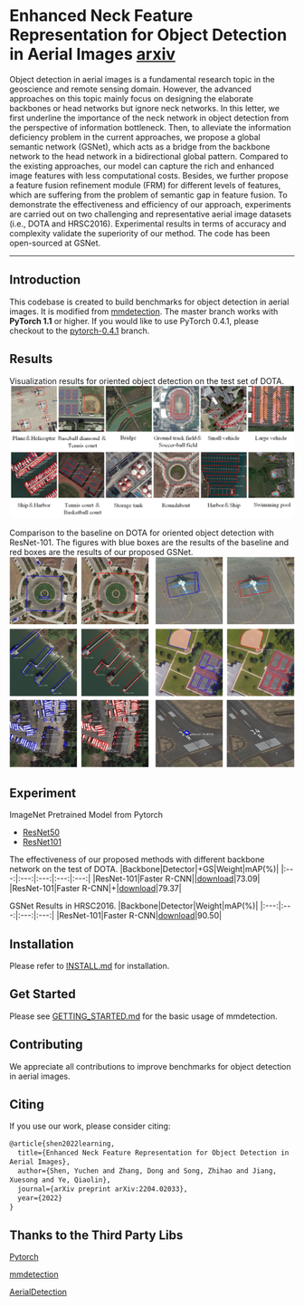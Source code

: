 
# Enhanced Neck Feature Representation for Object Detection in Aerial Images [arxiv](https://arxiv.org/abs/2204.02033)

Object detection in aerial images is a fundamental research topic in the geoscience and remote sensing domain. However, the advanced approaches on this topic mainly focus on designing the elaborate backbones or head networks but ignore neck networks. In this letter, we first underline the importance of the neck network in object detection from the perspective of information bottleneck. Then, to alleviate the information deficiency problem in the current approaches, we propose a global semantic
network (GSNet), which acts as a bridge from the backbone network to the head network in a bidirectional global pattern. Compared to the existing approaches, our model can capture the rich and enhanced image features with less computational costs. Besides, we further propose a feature fusion refinement module (FRM) for different levels of features, which are suffering from the problem of semantic gap in feature fusion. To demonstrate the effectiveness and efficiency of our approach, experiments are carried out on two challenging and representative aerial image datasets (i.e., DOTA and HRSC2016). Experimental results in terms of accuracy and complexity validate the superiority of our method. The code has been open-sourced at GSNet.

****

## Introduction
This codebase is created to build benchmarks for object detection in aerial images.
It is modified from [mmdetection](https://github.com/open-mmlab/mmdetection).
The master branch works with **PyTorch 1.1** or higher. If you would like to use PyTorch 0.4.1,
please checkout to the [pytorch-0.4.1](https://github.com/open-mmlab/mmdetection/tree/pytorch-0.4.1) branch.

## Results
Visualization results for oriented object detection on the test set of DOTA.
![Different class results](/show/fig4.png)

 Comparison to the baseline on DOTA for oriented object detection with ResNet-101. The figures with blue boxes are the results of the baseline and red boxes are the results of our proposed GSNet.
![Baseline and GSNet results](/show/fig3.png)

## Experiment

ImageNet Pretrained Model from Pytorch
- [ResNet50](https://drive.google.com/file/d/1mQ9S0FzFpPHnocktH0DGVysufGt4tH0M/view?usp=sharing)
- [ResNet101](https://drive.google.com/file/d/1qlVf58T0fY4dddKst5i7-CL3DXhBi3Mp/view?usp=sharing)

The effectiveness of our proposed methods with different backbone network on the test of DOTA.
|Backbone|Detector|+GS|Weight|mAP(%)|
|:---:|:---:|:---:|:---:|:---:|
|ResNet-101|Faster R-CNN||[download](https://github.com/ssyc123/GSNet/releases/download/v1.0/FastRCNN_DOTA_Baseline.pth)|73.09|
|ResNet-101|Faster R-CNN|+|[download](https://github.com/ssyc123/GSNet/releases/download/v1.0/FastRCNN_DOTA_GSNet.pth)|79.37|


GSNet Results in HRSC2016.
|Backbone|Detector|Weight|mAP(%)|
|:---:|:---:|:---:|:---:|
|ResNet-101|Faster R-CNN|[download](https://github.com/ssyc123/GSNet/releases/download/v1.0/FastRcnn_HRSC_GSNet.pth)|90.50|


## Installation

Please refer to [INSTALL.md](INSTALL.md) for installation.

    
## Get Started

Please see [GETTING_STARTED.md](GETTING_STARTED.md) for the basic usage of mmdetection.

## Contributing

We appreciate all contributions to improve benchmarks for object detection in aerial images. 


## Citing

If you use our work, please consider citing:

```
@article{shen2022learning,
  title={Enhanced Neck Feature Representation for Object Detection in Aerial Images},
  author={Shen, Yuchen and Zhang, Dong and Song, Zhihao and Jiang, Xuesong and Ye, Qiaolin},
  journal={arXiv preprint arXiv:2204.02033},
  year={2022}
}
```

## Thanks to the Third Party Libs

[Pytorch](https://pytorch.org/)

[mmdetection](https://github.com/open-mmlab/mmdetection)

[AerialDetection](https://github.com/dingjiansw101/AerialDetection)
